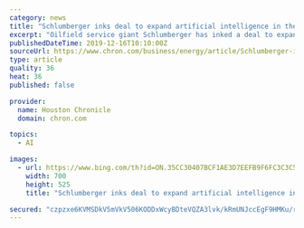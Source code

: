 ```yaml
---
category: news
title: "Schlumberger inks deal to expand artificial intelligence in the oil field"
excerpt: "Oilfield service giant Schlumberger has inked a deal to expand its offerings of artificial intelligence products and services. Oilfield service giant Schlumberger has inked a deal to expand its offerings of artificial intelligence products and services. Caption Close Oilfield service giant Schlumberger has inked a deal to expand its offerings ..."
publishedDateTime: 2019-12-16T10:10:00Z
sourceUrl: https://www.chron.com/business/energy/article/Schlumberger-inks-deal-to-expand-artificial-14905192.php
type: article
quality: 36
heat: 36
published: false

provider:
  name: Houston Chronicle
  domain: chron.com

topics:
  - AI

images:
  - url: https://www.bing.com/th?id=ON.35CC30407BCF1AE3D7EEFB9F6FC3C3C5
    width: 700
    height: 525
    title: "Schlumberger inks deal to expand artificial intelligence in the oil field"

secured: "czpzxe6KVMSDkV5mVkV506KODDxWcyBDteVQZA3lvk/kRmUNJccEgF9HMKu/re4B8cdvJte8B5WVAOeNnCLllwurLBNDhYySzZJgf0zUrA81W9CEZ0snWZcJ2Z6GDdfl7TsO4r2UE6x/l/gw+qtpIS6LLdOkIhyQt0JylyaEzCfW5SzTgohM5Qn2anXUgEnj0Gl6/qHgtiJlMVKkL8r2t/hE7N6zUaT7ULZ0cfP3Ey/vW7HRdJMyKqDd2BcTlc3joPJJ68pgYXSuARjHqYy07Q==;mzVH4nRhFcrmTRQcp+m9Cw=="
---
```


